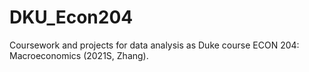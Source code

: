 # DKU_Econ204
Coursework and projects for data analysis as Duke course ECON 204: Macroeconomics (2021S, Zhang).
